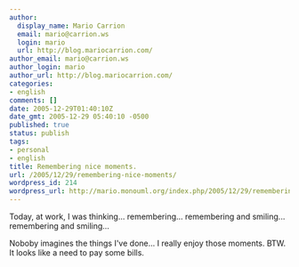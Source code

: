 ```yaml
---
author:
  display_name: Mario Carrion
  email: mario@carrion.ws
  login: mario
  url: http://blog.mariocarrion.com/
author_email: mario@carrion.ws
author_login: mario
author_url: http://blog.mariocarrion.com/
categories:
- english
comments: []
date: 2005-12-29T01:40:10Z
date_gmt: 2005-12-29 05:40:10 -0500
published: true
status: publish
tags:
- personal
- english
title: Remembering nice moments.
url: /2005/12/29/remembering-nice-moments/
wordpress_id: 214
wordpress_url: http://mario.monouml.org/index.php/2005/12/29/remembering-nice-moments/
---
```


<p>Today, at work, I was thinking... remembering... remembering and smiling... remembering and smiling...</p>
<p>Noboby imagines the things I've done... I really enjoy those moments. BTW. It looks like a need to pay some bills.</p>
